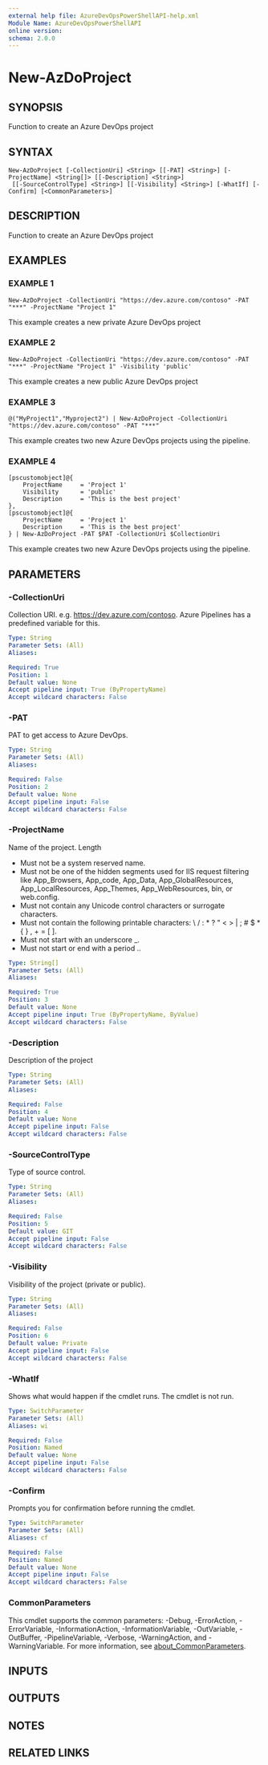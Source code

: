 ```yaml
---
external help file: AzureDevOpsPowerShellAPI-help.xml
Module Name: AzureDevOpsPowerShellAPI
online version:
schema: 2.0.0
---
```


# New-AzDoProject

## SYNOPSIS
Function to create an Azure DevOps project

## SYNTAX

```
New-AzDoProject [-CollectionUri] <String> [[-PAT] <String>] [-ProjectName] <String[]> [[-Description] <String>]
 [[-SourceControlType] <String>] [[-Visibility] <String>] [-WhatIf] [-Confirm] [<CommonParameters>]
```

## DESCRIPTION
Function to create an Azure DevOps project

## EXAMPLES

### EXAMPLE 1
```
New-AzDoProject -CollectionUri "https://dev.azure.com/contoso" -PAT "***" -ProjectName "Project 1"
```

This example creates a new private Azure DevOps project

### EXAMPLE 2
```
New-AzDoProject -CollectionUri "https://dev.azure.com/contoso" -PAT "***" -ProjectName "Project 1" -Visibility 'public'
```

This example creates a new public Azure DevOps project

### EXAMPLE 3
```
@("MyProject1","Myproject2") | New-AzDoProject -CollectionUri "https://dev.azure.com/contoso" -PAT "***"
```

This example creates two new Azure DevOps projects using the pipeline.

### EXAMPLE 4
```
[pscustomobject]@{
    ProjectName     = 'Project 1'
    Visibility      = 'public'
    Description     = 'This is the best project'
},
[pscustomobject]@{
    ProjectName     = 'Project 1'
    Description     = 'This is the best project'
} | New-AzDoProject -PAT $PAT -CollectionUri $CollectionUri
```

This example creates two new Azure DevOps projects using the pipeline.

## PARAMETERS

### -CollectionUri
Collection URI.
e.g.
https://dev.azure.com/contoso.
Azure Pipelines has a predefined variable for this.

```yaml
Type: String
Parameter Sets: (All)
Aliases:

Required: True
Position: 1
Default value: None
Accept pipeline input: True (ByPropertyName)
Accept wildcard characters: False
```

### -PAT
PAT to get access to Azure DevOps.

```yaml
Type: String
Parameter Sets: (All)
Aliases:

Required: False
Position: 2
Default value: None
Accept pipeline input: False
Accept wildcard characters: False
```

### -ProjectName
Name of the project.
Length
- Must not be a system reserved name.
- Must not be one of the hidden segments used for IIS request filtering like App_Browsers, App_code, App_Data, App_GlobalResources, App_LocalResources, App_Themes, App_WebResources, bin, or web.config.
- Must not contain any Unicode control characters or surrogate characters.
- Must not contain the following printable characters: \ / : * ?
" \< \> | ; # $ * { } , + = \[ \].
- Must not start with an underscore _.
- Must not start or end with a period ..

```yaml
Type: String[]
Parameter Sets: (All)
Aliases:

Required: True
Position: 3
Default value: None
Accept pipeline input: True (ByPropertyName, ByValue)
Accept wildcard characters: False
```

### -Description
Description of the project

```yaml
Type: String
Parameter Sets: (All)
Aliases:

Required: False
Position: 4
Default value: None
Accept pipeline input: False
Accept wildcard characters: False
```

### -SourceControlType
Type of source control.

```yaml
Type: String
Parameter Sets: (All)
Aliases:

Required: False
Position: 5
Default value: GIT
Accept pipeline input: False
Accept wildcard characters: False
```

### -Visibility
Visibility of the project (private or public).

```yaml
Type: String
Parameter Sets: (All)
Aliases:

Required: False
Position: 6
Default value: Private
Accept pipeline input: False
Accept wildcard characters: False
```

### -WhatIf
Shows what would happen if the cmdlet runs.
The cmdlet is not run.

```yaml
Type: SwitchParameter
Parameter Sets: (All)
Aliases: wi

Required: False
Position: Named
Default value: None
Accept pipeline input: False
Accept wildcard characters: False
```

### -Confirm
Prompts you for confirmation before running the cmdlet.

```yaml
Type: SwitchParameter
Parameter Sets: (All)
Aliases: cf

Required: False
Position: Named
Default value: None
Accept pipeline input: False
Accept wildcard characters: False
```

### CommonParameters
This cmdlet supports the common parameters: -Debug, -ErrorAction, -ErrorVariable, -InformationAction, -InformationVariable, -OutVariable, -OutBuffer, -PipelineVariable, -Verbose, -WarningAction, and -WarningVariable. For more information, see [about_CommonParameters](http://go.microsoft.com/fwlink/?LinkID=113216).

## INPUTS

## OUTPUTS

## NOTES

## RELATED LINKS

